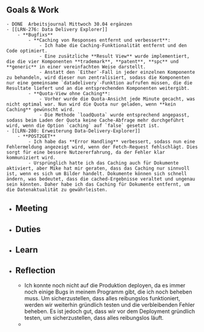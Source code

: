 ## Goals & Work
	- DONE  Arbeitsjournal Mittwoch 30.04 ergänzen
	- [[LRN-276: Data Delivery Explorer]]
		- **Bugfixs**
			- **Caching von Responses entfernt und verbessert**:
				- Ich habe die Caching-Funktionalität entfernt und den Code optimiert.
				- Eine zusätzliche **Result View** wurde implementiert, die die vier Komponenten **trademark**, **patent**, **spc** und **generic** in einer vereinfachten Weise darstellt.
				- Anstatt den `Either`-Fall in jeder einzelnen Komponente zu behandeln, wird dieser nun zentralisiert, sodass die Komponenten nur eine gemeinsame `datadelivery`-Funktion aufrufen müssen, die die Resultate liefert und an die entsprechenden Komponenten weitergibt.
			- **Quota-View ohne Caching**:
				- Vorher wurde die Quota-Ansicht jede Minute gecacht, was nicht optimal war. Nun wird die Quota nur geladen, wenn **kein Caching** gewünscht wird.
				- Die Methode `loadQuota` wurde entsprechend angepasst, sodass beim Laden der Quota keine Cache-Abfrage mehr durchgeführt wird, wenn die Option `caching` auf `false` gesetzt ist.
	- [[LRN-280: Erweiterung Data-Delivery-Explorer]]
		- **POST2GET**
			- Ich habe das **Error Handling** verbessert, sodass nun eine Fehlermeldung angezeigt wird, wenn der Fetch-Request fehlschlägt. Dies sorgt für eine bessere Nutzererfahrung, da der Fehler klar kommuniziert wird.
			- Ursprünglich hatte ich das Caching auch für Dokumente aktiviert, aber Mike hat mir geraten, dass das Caching nur sinnvoll ist, wenn es sich um Bilder handelt. Dokumente können sich schnell ändern, was bedeutet, dass die cached-Ergebnisse veraltet und ungenau sein könnten. Daher habe ich das Caching für Dokumente entfernt, um die Datenaktualität zu gewährleisten.
- ## Meeting
- ## Duties
- ## Learn
- ## Reflection
	- Ich konnte noch nicht auf die Produktion deployen, da es immer noch einige Bugs in meinem Programm gibt, die ich noch beheben muss. Um sicherzustellen, dass alles reibungslos funktioniert, werden wir weiterhin gründlich testen und die verbleibenden Fehler beheben. Es ist jedoch gut, dass wir vor dem Deployment gründlich testen, um sicherzustellen, dass alles reibungslos läuft.
	-